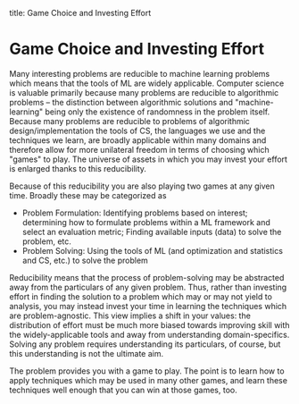 title: Game Choice and Investing Effort

# Game Choice and Investing Effort

Many interesting problems are reducible to machine learning problems which means that the tools of ML are widely applicable. Computer science is valuable primarily because many problems are reducible to algorithmic problems – the distinction between algorithmic solutions and "machine-learning" being only the existence of randomness in the problem itself. Because many problems are reducible to problems of algorithmic design/implementation the tools of CS, the languages we use and the techniques we learn, are broadly applicable within many domains and therefore allow for more unilateral freedom in terms of choosing which "games" to play. The universe of assets in which you may invest your effort is enlarged thanks to this reducibility.

Because of this reducibility you are also playing two games at any given time. Broadly these may be categorized as 
- Problem Formulation: Identifying problems based on interest; determining how to formulate problems within a ML framework and select an evaluation metric; Finding available inputs (data) to solve the problem, etc.
- Problem Solving: Using the tools of ML (and optimization and statistics and CS, etc.) to solve the problem

Reducibility means that the process of problem-solving may be abstracted away from the particulars of any given problem. Thus, rather than investing effort in finding the solution to a problem which may or may not yield to analysis, you may instead invest your time in learning the techniques which are problem-agnostic. This view implies a shift in your values: the distribution of effort must be much more biased towards improving skill with the widely-applicable tools and away from understanding domain-specifics. Solving any problem requires understanding its particulars, of course, but this understanding is not the ultimate aim.

The problem provides you with a game to play. The point is to learn how to apply techniques which may be used in many other games, and learn these techniques well enough that you can win at those games, too.
